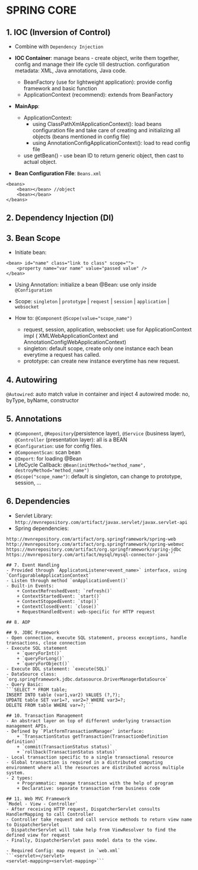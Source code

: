 # SPRING CORE

## 1. IOC (Inversion of Control)
- Combine with `Dependency Injection`

- **IOC Container**: manage beans - create object, write them together, config and manage their life cycle till destruction.
		configuration metadata: XML, Java annotations, Java code.
	+ BeanFactory (use for lightweight application): provide config framework and basic function
	+ ApplicationContext (recommend): extends from BeanFactory

- **MainApp**:
	+ ApplicationContext: 
		- using ClassPathXmlApplicationContext(): load beans configuration file and take care of creating and initializing all objects (beans mentioned in config file)
		- using AnnotationConfigApplicationContext(): load to read config file
	+ use getBean() - use bean ID to return generic object, then cast to actual object.

- **Bean Configuration File**: `Beans.xml`
```
<beans>
	<bean></bean> //object
	<bean></bean>
</beans>
```

## 2. Dependency Injection (DI)


## 3. Bean Scope
- Initiate bean:
```
<bean> id="name" class="link to class" scope="">
	<property name="var name" value="passed value" />
</bean>
```

- Using Annotation: initialize a bean
@Bean: use only inside `@Configuration`

- Scope: `singleton` | `prototype` | `request` | `session` | `application` | `websocket`

- How to:
`@Component`
`@Scope(value="scope_name")`
	+ request, session, application, websocket: use for ApplicationContext impl ( XMLWebApplicationContext and AnnotationConfigWebApplicationContext)
	+ singleton: default scope, create only one instance each bean everytime a request has called.
	+ prototype: can create new instance everytime has new request.

## 4. Autowiring
`@Autowired`: auto match value in container and inject
4 autowired mode: no, byType, byName, constructor

## 5. Annotations
- `@Component`, `@Repository`(persistence layer), `@Service` (business layer), `@Controller` (presentation layer): all is a BEAN
- `@Configuration`: use for config files.
- `@ComponentScan`: scan bean
- `@Import`: for loading @Bean
- LifeCycle Callback: `@Bean(initMethod="method_name", destroyMethod="method_name")`
- `@Scope("scope_name")`: default is singleton, can change to prototype, session, ... 

## 6. Dependencies
- Servlet Library: 
```http://mvnrepository.com/artifact/javax.servlet/javax.servlet-api```
- Spring dependencies: 
```http://mvnrepository.com/artifact/org.springframework/spring-core
http://mvnrepository.com/artifact/org.springframework/spring-web
http://mvnrepository.com/artifact/org.springframework/spring-webmvc
https://mvnrepository.com/artifact/org.springframework/spring-jdbc
https://mvnrepository.com/artifact/mysql/mysql-connector-java```

## 7. Event Handling 
- Provided through `ApplicatonListener<event_name>` interface, using `ConfigurableApplicationContext`
- Listen through method `onApplicationEvent()`
- Built-in Events:
	+ ContextRefreshedEvent: `refresh()`
	+ ContextStartedEvent: `start()`
	+ ContextStoppedEvent: `stop()`
	+ ContextClosedEvent: `close()`
	+ RequestHandledEvent: web-specific for HTTP request

## 8. AOP 

## 9. JDBC Framework
- Open connection, execute SQL statement, process exceptions, handle transactions, close connection
- Execute SQL statement
	+ `queryForInt()`
	+ `queryForLong()`
	+ `queryForObject()`
- Execute DDL statement: `execute(SQL)`
- DataSource class: `org.springframework.jdbc.datasource.DriverManagerDataSource`
- Query Basic:
```SELECT * FROM table;
INSERT INTO table (var1,var2) VALUES (?,?);
UPDATE table SET var1=?, var2=? WHERE var3=?;
DELETE FROM table WHERE var=?;```

## 10. Transaction Management
- An abstract layer on top of different underlying transaction management APIs.
- Defined by `PlatformTransactionManager` interface:
	+ `TransactionStatus getTransaction(TransactionDefinition definition)`
	+ `commit(TransactionStatus status)`
	+ `rollback(TransactionStatus status)`
- Local transaction specific to a single transactional resource
- Global transaction is required in a distributed computing environment where all the resources are distributed across multiple system.
- 2 types: 
	+ Programmatic: manage transaction with the help of program
	+ Declarative: separate transaction from business code

## 11. Web MVC Framework 
`Model - View - Controller`
- After receiving HTTP request, DispatcherServlet consults HandlerMapping to call Controller
- Controller take request and call service methods to return view name to DispatcherServlet
- DispatcherServlet will take help from ViewResolver to find the defined view for request
- Finally, DispatcherServlet pass model data to the view.

- Required Config: map request in `web.xml`
```<servlet></servlet>
<servlet-mapping><servlet-mapping>```
